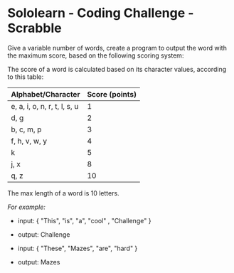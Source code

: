 # Sololearn - Coding Challenge - Scrabble

Give a variable number of words, create a program to output the word with the maximum score, based on the following scoring system:

The score of a word is calculated based on its character values, according to this table:

| Alphabet/Character | Score (points) |
| ------------------|------------------|
| e, a, i, o, n, r, t, l, s, u | 1 |
| d, g |  2 |
| b, c, m, p |  3 |
| f, h, v, w, y | 4 |
| k | 5 |
| j, x | 8 |
| q, z | 10 |

The max length of a word is 10 letters.

*For example:* 
- input: { "This", "is", "a", "cool" , "Challenge" }
- output: Challenge

- input: { "These", "Mazes", "are", "hard" }
- output: Mazes
